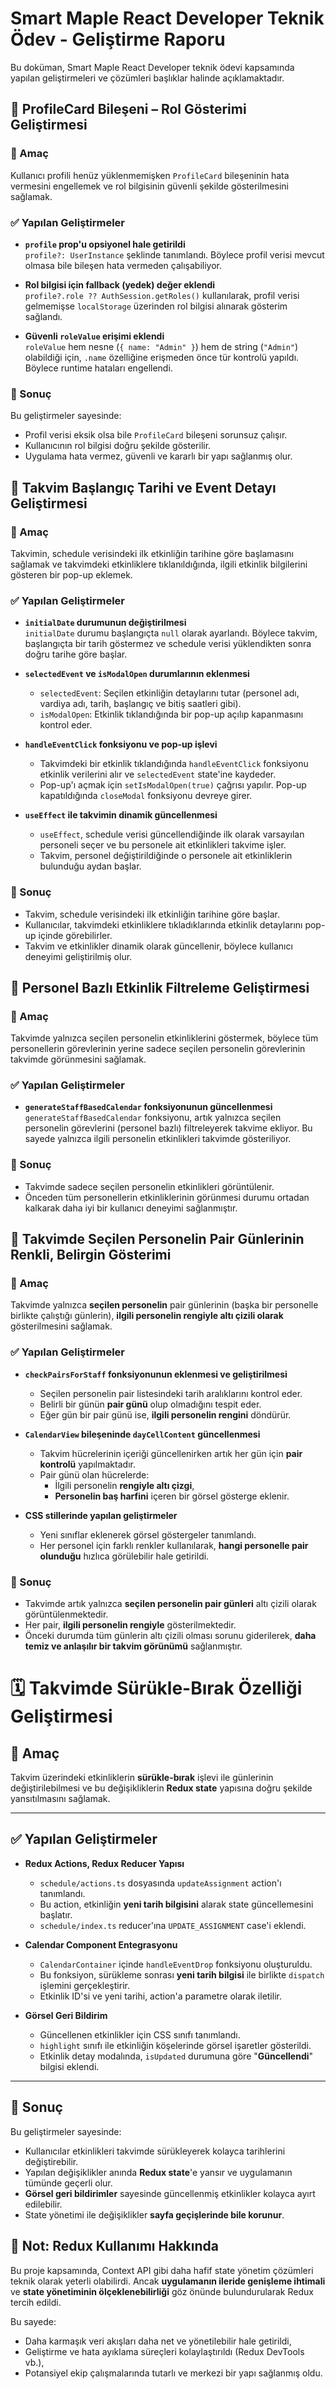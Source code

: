 # Smart Maple React Developer Teknik Ödev - Geliştirme Raporu

Bu doküman, Smart Maple React Developer teknik ödevi kapsamında yapılan geliştirmeleri ve çözümleri başlıklar halinde açıklamaktadır.

## 🔧 ProfileCard Bileşeni – Rol Gösterimi Geliştirmesi

### 🎯 Amaç

Kullanıcı profili henüz yüklenmemişken `ProfileCard` bileşeninin hata vermesini engellemek ve rol bilgisinin güvenli şekilde gösterilmesini sağlamak.

### ✅ Yapılan Geliştirmeler

- **`profile` prop'u opsiyonel hale getirildi**  
  `profile?: UserInstance` şeklinde tanımlandı. Böylece profil verisi mevcut olmasa bile bileşen hata vermeden çalışabiliyor.

- **Rol bilgisi için fallback (yedek) değer eklendi**  
  `profile?.role ?? AuthSession.getRoles()` kullanılarak, profil verisi gelmemişse `localStorage` üzerinden rol bilgisi alınarak gösterim sağlandı.

- **Güvenli `roleValue` erişimi eklendi**  
  `roleValue` hem nesne (`{ name: "Admin" }`) hem de string (`"Admin"`) olabildiği için, `.name` özelliğine erişmeden önce tür kontrolü yapıldı. Böylece runtime hataları engellendi.

### 🧩 Sonuç

Bu geliştirmeler sayesinde:

- Profil verisi eksik olsa bile `ProfileCard` bileşeni sorunsuz çalışır.
- Kullanıcının rol bilgisi doğru şekilde gösterilir.
- Uygulama hata vermez, güvenli ve kararlı bir yapı sağlanmış olur.



## 📅 Takvim Başlangıç Tarihi ve Event Detayı Geliştirmesi

### 🎯 Amaç

Takvimin, schedule verisindeki ilk etkinliğin tarihine göre başlamasını sağlamak ve takvimdeki etkinliklere tıklanıldığında, ilgili etkinlik bilgilerini gösteren bir pop-up eklemek.

### ✅ Yapılan Geliştirmeler

- **`initialDate` durumunun değiştirilmesi**  
  `initialDate` durumu başlangıçta `null` olarak ayarlandı. Böylece takvim, başlangıçta bir tarih göstermez ve schedule verisi yüklendikten sonra doğru tarihe göre başlar.

- **`selectedEvent` ve `isModalOpen` durumlarının eklenmesi**  
  - `selectedEvent`: Seçilen etkinliğin detaylarını tutar (personel adı, vardiya adı, tarih, başlangıç ve bitiş saatleri gibi).
  - `isModalOpen`: Etkinlik tıklandığında bir pop-up açılıp kapanmasını kontrol eder.

- **`handleEventClick` fonksiyonu ve pop-up işlevi**  
  - Takvimdeki bir etkinlik tıklandığında `handleEventClick` fonksiyonu etkinlik verilerini alır ve `selectedEvent` state'ine kaydeder.
  - Pop-up'ı açmak için `setIsModalOpen(true)` çağrısı yapılır. Pop-up kapatıldığında `closeModal` fonksiyonu devreye girer.

- **`useEffect` ile takvimin dinamik güncellenmesi**  
  - `useEffect`, schedule verisi güncellendiğinde ilk olarak varsayılan personeli seçer ve bu personele ait etkinlikleri takvime işler.
  - Takvim, personel değiştirildiğinde o personele ait etkinliklerin bulunduğu aydan başlar.

### 🧩 Sonuç

- Takvim, schedule verisindeki ilk etkinliğin tarihine göre başlar.
- Kullanıcılar, takvimdeki etkinliklere tıkladıklarında etkinlik detaylarını pop-up içinde görebilirler.
- Takvim ve etkinlikler dinamik olarak güncellenir, böylece kullanıcı deneyimi geliştirilmiş olur.



## 👥 Personel Bazlı Etkinlik Filtreleme Geliştirmesi

### 🎯 Amaç

Takvimde yalnızca seçilen personelin etkinliklerini göstermek, böylece tüm personellerin görevlerinin yerine sadece seçilen personelin görevlerinin takvimde görünmesini sağlamak.

### ✅ Yapılan Geliştirmeler

- **`generateStaffBasedCalendar` fonksiyonunun güncellenmesi**  
  `generateStaffBasedCalendar` fonksiyonu, artık yalnızca seçilen personelin görevlerini (personel bazlı) filtreleyerek takvime ekliyor. Bu sayede yalnızca ilgili personelin etkinlikleri takvimde gösteriliyor.

### 🧩 Sonuç

- Takvimde sadece seçilen personelin etkinlikleri görüntülenir.
- Önceden tüm personellerin etkinliklerinin görünmesi durumu ortadan kalkarak daha iyi bir kullanıcı deneyimi sağlanmıştır.



## 🎨 Takvimde Seçilen Personelin Pair Günlerinin Renkli, Belirgin Gösterimi

### 🎯 Amaç
Takvimde yalnızca **seçilen personelin** pair günlerinin (başka bir personelle birlikte çalıştığı günlerin), **ilgili personelin rengiyle altı çizili olarak** gösterilmesini sağlamak.

### ✅ Yapılan Geliştirmeler

- **`checkPairsForStaff` fonksiyonunun eklenmesi ve geliştirilmesi**
  - Seçilen personelin pair listesindeki tarih aralıklarını kontrol eder.
  - Belirli bir günün **pair günü** olup olmadığını tespit eder.
  - Eğer gün bir pair günü ise, **ilgili personelin rengini** döndürür.

- **`CalendarView` bileşeninde `dayCellContent` güncellenmesi**
  - Takvim hücrelerinin içeriği güncellenirken artık her gün için **pair kontrolü** yapılmaktadır.
  - Pair günü olan hücrelerde:
    - İlgili personelin **rengiyle altı çizgi**,
    - **Personelin baş harfini** içeren bir görsel gösterge eklenir.

- **CSS stillerinde yapılan geliştirmeler**
  - Yeni sınıflar eklenerek görsel göstergeler tanımlandı.
  - Her personel için farklı renkler kullanılarak, **hangi personelle pair olunduğu** hızlıca görülebilir hale getirildi.

### 🧩 Sonuç
  - Takvimde artık yalnızca **seçilen personelin pair günleri** altı çizili olarak görüntülenmektedir.
  - Her pair, **ilgili personelin rengiyle** gösterilmektedir.
  - Önceki durumda tüm günlerin altı çizili olması sorunu giderilerek, **daha temiz ve anlaşılır bir takvim görünümü** sağlanmıştır.


  # 🗓️ Takvimde Sürükle-Bırak Özelliği Geliştirmesi

## 🎯 Amaç  
Takvim üzerindeki etkinliklerin **sürükle-bırak** işlevi ile günlerinin değiştirilebilmesi ve bu değişikliklerin **Redux state** yapısına doğru şekilde yansıtılmasını sağlamak.

---

## ✅ Yapılan Geliştirmeler

- **Redux Actions, Redux Reducer Yapısı**
  - `schedule/actions.ts` dosyasında `updateAssignment` action'ı tanımlandı.  
  - Bu action, etkinliğin **yeni tarih bilgisini** alarak state güncellemesini başlatır.
  - `schedule/index.ts` reducer'ına `UPDATE_ASSIGNMENT` case'i eklendi.  



- **Calendar Component Entegrasyonu**
  - `CalendarContainer` içinde `handleEventDrop` fonksiyonu oluşturuldu.  
  - Bu fonksiyon, sürükleme sonrası **yeni tarih bilgisi** ile birlikte `dispatch` işlemini gerçekleştirir.  
  - Etkinlik ID'si ve yeni tarihi, action'a parametre olarak iletilir.

- **Görsel Geri Bildirim**
    - Güncellenen etkinlikler için CSS sınıfı tanımlandı.  
  - `highlight` sınıfı ile etkinliğin köşelerinde görsel işaretler gösterildi.  
  - Etkinlik detay modalında, `isUpdated` durumuna göre "**Güncellendi**" bilgisi eklendi.

---

## 🧩 Sonuç
Bu geliştirmeler sayesinde:

- Kullanıcılar etkinlikleri takvimde sürükleyerek kolayca tarihlerini değiştirebilir.  
- Yapılan değişiklikler anında **Redux state**'e yansır ve uygulamanın tümünde geçerli olur.  
- **Görsel geri bildirimler** sayesinde güncellenmiş etkinlikler kolayca ayırt edilebilir.  
- State yönetimi ile değişiklikler **sayfa geçişlerinde bile korunur**.


## 📝 Not: Redux Kullanımı Hakkında
Bu proje kapsamında, Context API gibi daha hafif state yönetim çözümleri teknik olarak yeterli olabilirdi. Ancak **uygulamanın ileride genişleme ihtimali** ve **state yönetiminin ölçeklenebilirliği** göz önünde bulundurularak Redux tercih edildi.  

Bu sayede:

- Daha karmaşık veri akışları daha net ve yönetilebilir hale getirildi,  
- Geliştirme ve hata ayıklama süreçleri kolaylaştırıldı (Redux DevTools vb.),  
- Potansiyel ekip çalışmalarında tutarlı ve merkezi bir yapı sağlanmış oldu.
